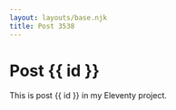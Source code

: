 ```yaml
---
layout: layouts/base.njk
title: Post 3538
---
```


# Post {{ id }}

This is post {{ id }} in my Eleventy project.
